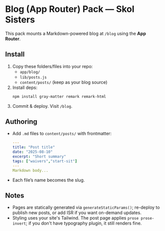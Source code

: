 # Blog (App Router) Pack — Skol Sisters

This pack mounts a Markdown-powered blog at `/blog` using the **App Router**.

## Install
1) Copy these folders/files into your repo:
   - `app/blog/`
   - `lib/posts.js`
   - `content/posts/` (keep as your blog source)
2) Install deps:
   ```bash
   npm install gray-matter remark remark-html
   ```
3) Commit & deploy. Visit `/blog`.

## Authoring
- Add `.md` files to `content/posts/` with frontmatter:
  ```yaml
  ---
  title: "Post title"
  date: "2025-08-10"
  excerpt: "Short summary"
  tags: ["waivers","start-sit"]
  ---
  Markdown body...
  ```
- Each file’s name becomes the slug.

## Notes
- Pages are statically generated via `generateStaticParams()`; re-deploy to publish new posts, or add ISR if you want on-demand updates.
- Styling uses your site's Tailwind. The post page applies `prose prose-invert`; if you don't have typography plugin, it still renders fine.
